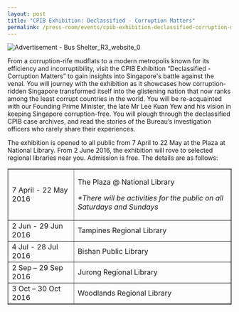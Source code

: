 ```yaml
---
layout: post
title: "CPIB Exhibition: Declassified - Corruption Matters"
permalink: /press-room/events/cpib-exhibition-declassified-corruption-matters/
---
```

![Advertisement - Bus Shelter_R3_website_0](https://user-images.githubusercontent.com/84945723/124111153-90db2880-da9b-11eb-94ab-8dad4dd37060.jpg)

From a corruption-rife mudflats to a modern metropolis known for its efficiency and incorruptibility, visit the CPIB Exhibition “Declassified - Corruption Matters” to gain insights into Singapore's battle against the venal. You will journey with the exhibition as it showcases how corruption-ridden Singapore transformed itself into the glistening nation that now ranks among the least corrupt countries in the world. You will be re-acquainted with our Founding Prime Minister, the late Mr Lee Kuan Yew and his vision in keeping Singapore corruption-free. You will plough through the declassified CPIB case archives, and read the stories of the Bureau’s investigation officers who rarely share their experiences.

The exhibition is opened to all public from 7 April to 22 May at the Plaza at National Library. From 2 June 2016, the exhibition will rove to selected regional libraries near you. Admission is free. The details are as follows:

<table border="1" cellspacing="1" cellpadding="1">
<tbody>
<tr>
<td>
<p>7 April - 22 May 2016</p>
</td>
<td>
<p>The Plaza @ National Library</p>
<p><em>*There will be activities for the public on all Saturdays and Sundays</em></p>
</td>
</tr>
<tr>
<td>2 Jun - 29 Jun 2016</td>
<td>Tampines Regional Library</td>
</tr>
<tr>
<td>4 Jul - 28 Jul 2016</td>
<td>Bishan Public Library</td>
</tr>
<tr>
<td>2 Sep &ndash; 29 Sep 2016&nbsp; &nbsp; &nbsp; &nbsp;</td>
<td>Jurong Regional Library</td>
</tr>
<tr>
<td>3 Oct &ndash; 30 Oct 2016</td>
<td>Woodlands Regional Library</td>
</tr>
</tbody>
</table>
